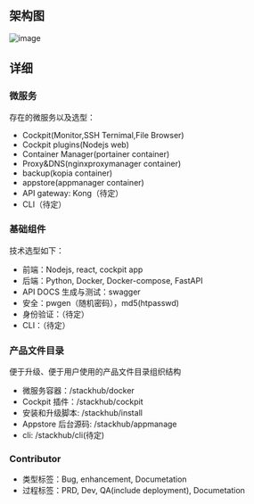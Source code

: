 ## 架构图

![image](https://github.com/Websoft9/StackHub/assets/43192516/3b52f27a-8dff-477b-acea-cf971096540c)

## 详细

### 微服务

存在的微服务以及选型：

- Cockpit(Monitor,SSH Ternimal,File Browser)
- Cockpit plugins(Nodejs web)
- Container Manager(portainer container)
- Proxy&DNS(nginxproxymanager container)
- backup(kopia container)
- appstore(appmanager container)
- API gateway: Kong（待定）
- CLI（待定）

### 基础组件

技术选型如下：

- 前端：Nodejs, react, cockpit app
- 后端：Python, Docker, Docker-compose, FastAPI
- API DOCS 生成与测试：swagger
- 安全：pwgen（随机密码），md5(htpasswd)
- 身份验证：（待定）
- CLI：（待定）

### 产品文件目录

便于升级、便于用户使用的产品文件目录组织结构

- 微服务容器：/stackhub/docker
- Cockpit 插件：/stackhub/cockpit
- 安装和升级脚本: /stackhub/install
- Appstore 后台源码: /stackhub/appmanage
- cli: /stackhub/cli(待定)

### Contributor

- 类型标签：Bug, enhancement, Documetation
- 过程标签：PRD, Dev, QA(include deployment), Documetation
